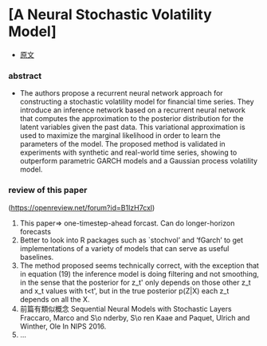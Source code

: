 # [A Neural Stochastic Volatility Model]  
* [原文](https://arxiv.org/abs/1712.00504)

### abstract  
* The authors propose a recurrent neural network approach for constructing a
stochastic volatility model for financial time series. They introduce an
inference network based on a recurrent neural network that computes the
approximation to the posterior distribution for the latent variables given the
past data. This variational approximation is used to maximize the marginal
likelihood in order to learn the parameters of the model. The proposed method
is validated in experiments with synthetic and real-world time series, showing
to outperform parametric GARCH models and a Gaussian process volatility model.

### review of this paper
(https://openreview.net/forum?id=B1IzH7cxl)
1. This paper=> one-timestep-ahead forcast. Can do longer-horizon forecasts
2. Better to look into R packages such as `stochvol’ and ‘fGarch’ to get implementations of a variety of models that can serve as useful baselines.
3. The method proposed seems technically correct, with the exception that in
equation (19) the inference model is doing filtering and not smoothing, in the
sense that the posterior for z_t' only depends on those other z_t and x_t
values with t<t', but in the true posterior p(Z|X) each z_t depends on all the
X.
4. 前篇有類似概念 Sequential Neural Models with Stochastic Layers Fraccaro, Marco and S\o nderby,
S\o ren Kaae and Paquet, Ulrich and Winther, Ole In NIPS 2016.
5. ...

